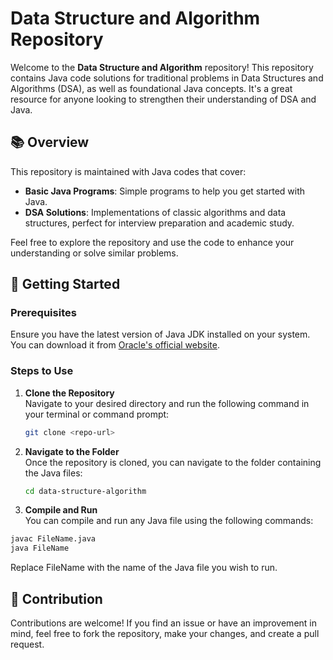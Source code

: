 # Data Structure and Algorithm Repository

Welcome to the **Data Structure and Algorithm** repository! This repository contains Java code solutions for traditional problems in Data Structures and Algorithms (DSA), as well as foundational Java concepts. It's a great resource for anyone looking to strengthen their understanding of DSA and Java.

## 📚 Overview

This repository is maintained with Java codes that cover:

- **Basic Java Programs**: Simple programs to help you get started with Java.
- **DSA Solutions**: Implementations of classic algorithms and data structures, perfect for interview preparation and academic study.

Feel free to explore the repository and use the code to enhance your understanding or solve similar problems.

## 🚀 Getting Started

### Prerequisites

Ensure you have the latest version of Java JDK installed on your system. You can download it from [Oracle's official website](https://www.oracle.com/in/java/technologies/downloads/).

### Steps to Use

1. **Clone the Repository**  
   Navigate to your desired directory and run the following command in your terminal or command prompt:
   ```bash
   git clone <repo-url>
   
2. **Navigate to the Folder**  
   Once the repository is cloned, you can navigate to the folder containing the Java files:
   ```bash
   cd data-structure-algorithm

3.  **Compile and Run**  
   You can compile and run any Java file using the following commands:
   ```bash
   javac FileName.java
   java FileName
  ```
  Replace FileName with the name of the Java file you wish to run.


## 📝  Contribution
Contributions are welcome! If you find an issue or have an improvement in mind, feel free to fork the repository, make your changes, and create a pull request.
